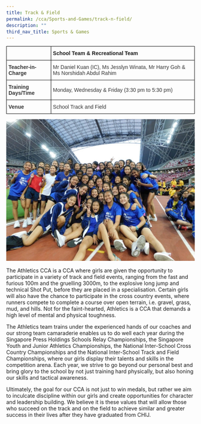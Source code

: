 ```yaml
---
title: Track & Field
permalink: /cca/Sports-and-Games/track-n-field/
description: ""
third_nav_title: Sports & Games
---
```

<style type="text/css">
.tg  {border-collapse:collapse;border-spacing:0;}
.tg td{border-color:black;border-style:solid;border-width:1px;font-family:Arial, sans-serif;font-size:14px;
  overflow:hidden;padding:10px 5px;word-break:normal;}
.tg th{border-color:black;border-style:solid;border-width:1px;font-family:Arial, sans-serif;font-size:14px;
  font-weight:normal;overflow:hidden;padding:10px 5px;word-break:normal;}
.tg .tg-pvk6{color:#333;text-align:left;vertical-align:middle}
.tg .tg-h0uh{color:#333;font-weight:bold;text-align:left;vertical-align:middle}
.tg .tg-0lax{text-align:left;vertical-align:top}
.tg .tg-osjb{color:#333;font-weight:bold;text-align:left;vertical-align:top}
</style>
<table class="tg">
<thead>
  <tr>
    <th class="tg-h0uh"></th>
    <th class="tg-0lax"><span style="font-weight:700;font-style:normal">School Team &amp; Recreational Team</span></th>
  </tr>
</thead>
<tbody>
  <tr>
    <td class="tg-osjb">Teacher-in-Charge</td>
    <td class="tg-pvk6"><span style="color:inherit;background-color:transparent">Mr Daniel Kuan (IC), Ms Jesslyn Winata, Mr Harry Goh &amp; Ms Norshidah Abdul Rahim</span><br></td>
  </tr>
  <tr>
    <td class="tg-osjb">Training Days/Time<br></td>
    <td class="tg-pvk6"><span style="color:inherit;background-color:transparent">Monday, Wednesday &amp; Friday  (3:30 pm to 5:30 pm)</span><br></td>
  </tr>
  <tr>
    <td class="tg-osjb">Venue</td>
    <td class="tg-pvk6"><span style="color:inherit;background-color:transparent">School Track and Field</span></td>
  </tr>
</tbody>
</table>

![](/images/Athletics%202.jpg)

The Athletics CCA is a CCA where girls are given the opportunity to participate in a variety of track and field events, ranging from the fast and furious 100m and the gruelling 3000m, to the explosive long jump and technical Shot Put, before they are placed in a specialisation. Certain girls will also have the chance to participate in the cross country events, where runners compete to complete a course over open terrain, i.e. gravel, grass, mud, and hills. Not for the faint-hearted, Athletics is a CCA that demands a high level of mental and physical toughness.

  

The Athletics team trains under the experienced hands of our coaches and our strong team camaraderie enables us to do well each year during the Singapore Press Holdings Schools Relay Championships, the Singapore Youth and Junior Athletics Championships, the National Inter-School Cross Country Championships and the National Inter-School Track and Field Championships, where our girls display their talents and skills in the competition arena. Each year, we strive to go beyond our personal best and bring glory to the school by not just training hard physically, but also honing our skills and tactical awareness.

  

Ultimately, the goal for our CCA is not just to win medals, but rather we aim to inculcate discipline within our girls and create opportunities for character and leadership building. We believe it is these values that will allow those who succeed on the track and on the field to achieve similar and greater success in their lives after they have graduated from CHIJ.